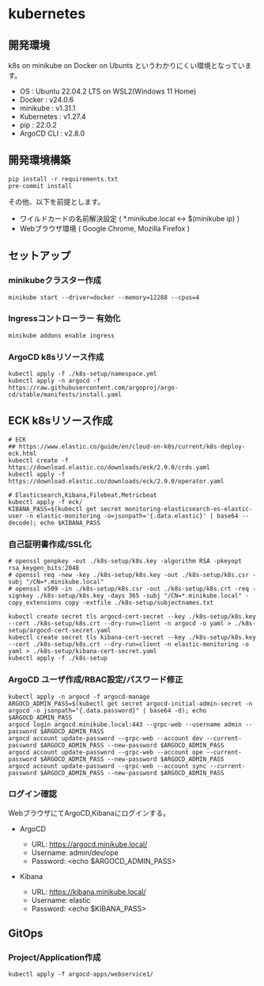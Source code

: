 # kubernetes

## 開発環境

k8s on minikube on Docker on Ubunts というわかりにくい環境となっています。

- OS : Ubuntu 22.04.2 LTS on WSL2(Windows 11 Home)
- Docker : v24.0.6
- minikube : v1.31.1
- Kubernetes : v1.27.4
- pip : 22.0.2
- ArgoCD CLI : v2.8.0

## 開発環境構築

```
pip install -r requirements.txt
pre-commit install
```

その他、以下を前提とします。

- ワイルドカードの名前解決設定 ( *.minikube.local <-> $(minikube ip) )
- Webブラウザ環境 ( Google Chrome, Mozilla Firefox )

## セットアップ

### minikubeクラスター作成

```
minikube start --driver=docker --memory=12288 --cpus=4
```

### Ingressコントローラー 有効化

```
minikube addons enable ingress
```

### ArgoCD k8sリソース作成

```
kubectl apply -f ./k8s-setup/namespace.yml
kubectl apply -n argocd -f https://raw.githubusercontent.com/argoproj/argo-cd/stable/manifests/install.yaml
```

## ECK k8sリソース作成

```
# ECK
## https://www.elastic.co/guide/en/cloud-on-k8s/current/k8s-deploy-eck.html
kubectl create -f https://download.elastic.co/downloads/eck/2.9.0/crds.yaml
kubectl apply -f https://download.elastic.co/downloads/eck/2.9.0/operator.yaml

# Elasticsearch,Kibana,Filebeat,Metricbeat
kubectl apply -f eck/
KIBANA_PASS=$(kubectl get secret monitoring-elasticsearch-es-elastic-user -n elastic-monitoring -o=jsonpath='{.data.elastic}' | base64 --decode); echo $KIBANA_PASS
```

### 自己証明書作成/SSL化

```
# openssl genpkey -out ./k8s-setup/k8s.key -algorithm RSA -pkeyopt rsa_keygen_bits:2048
# openssl req -new -key ./k8s-setup/k8s.key -out ./k8s-setup/k8s.csr -subj "/CN=*.minikube.local"
# openssl x509 -in ./k8s-setup/k8s.csr -out ./k8s-setup/k8s.crt -req -signkey ./k8s-setup/k8s.key -days 365 -subj "/CN=*.minikube.local" -copy_extensions copy -extfile ./k8s-setup/subjectnames.txt

kubectl create secret tls argocd-cert-secret --key ./k8s-setup/k8s.key --cert ./k8s-setup/k8s.crt --dry-run=client -n argocd -o yaml > ./k8s-setup/argocd-cert-secret.yaml
kubectl create secret tls kibana-cert-secret --key ./k8s-setup/k8s.key --cert ./k8s-setup/k8s.crt --dry-run=client -n elastic-monitoring -o yaml > ./k8s-setup/kibana-cert-secret.yaml
kubectl apply -f ./k8s-setup
```

### ArgoCD ユーザ作成/RBAC設定/パスワード修正

```
kubectl apply -n argocd -f argocd-manage
ARGOCD_ADMIN_PASS=$(kubectl get secret argocd-initial-admin-secret -n argocd -o jsonpath="{.data.password}" | base64 -d); echo $ARGOCD_ADMIN_PASS
argocd login argocd.minikube.local:443 --grpc-web --username admin --password $ARGOCD_ADMIN_PASS
argocd account update-password --grpc-web --account dev --current-password $ARGOCD_ADMIN_PASS --new-password $ARGOCD_ADMIN_PASS
argocd account update-password --grpc-web --account ope --current-password $ARGOCD_ADMIN_PASS --new-password $ARGOCD_ADMIN_PASS
argocd account update-password --grpc-web --account sync --current-password $ARGOCD_ADMIN_PASS --new-password $ARGOCD_ADMIN_PASS
```

### ログイン確認

WebブラウザにてArgoCD,Kibanaにログインする。

* ArgoCD
    * URL: https://argocd.minikube.local/
    * Username: admin/dev/ope
    * Password: <echo $ARGOCD_ADMIN_PASS>

* Kibana
    * URL: https://kibana.minikube.local/
    * Username: elastic
    * Password: <echo $KIBANA_PASS>

## GitOps

### Project/Application作成

```
kubectl apply -f argocd-apps/webservice1/
```
